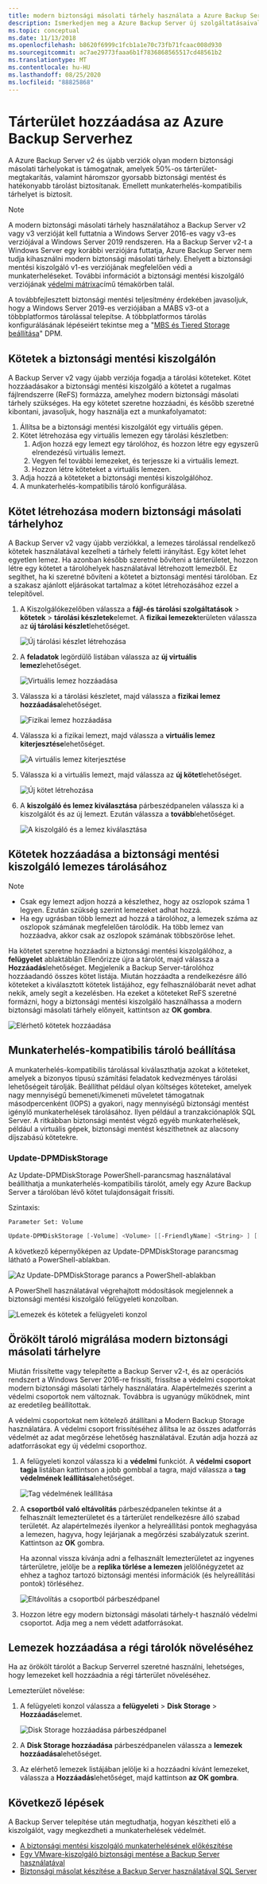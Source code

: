 ```yaml
---
title: modern biztonsági másolati tárhely használata a Azure Backup Server
description: Ismerkedjen meg a Azure Backup Server új szolgáltatásaival. Ez a cikk a biztonsági mentési kiszolgáló telepítésének frissítését ismerteti.
ms.topic: conceptual
ms.date: 11/13/2018
ms.openlocfilehash: b8620f6999c1fcb1a1e70c73fb71fcaac008d930
ms.sourcegitcommit: ac7ae29773faaa6b1f7836868565517cd48561b2
ms.translationtype: MT
ms.contentlocale: hu-HU
ms.lasthandoff: 08/25/2020
ms.locfileid: "88825868"
---
```

# <a name="add-storage-to-azure-backup-server"></a>Tárterület hozzáadása az Azure Backup Serverhez

A Azure Backup Server v2 és újabb verziók olyan modern biztonsági másolati tárhelyokat is támogatnak, amelyek 50%-os tárterület-megtakarítás, valamint háromszor gyorsabb biztonsági mentést és hatékonyabb tárolást biztosítanak. Emellett munkaterhelés-kompatibilis tárhelyet is biztosít.

> [!NOTE]
> A modern biztonsági másolati tárhely használatához a Backup Server v2 vagy v3 verzióját kell futtatnia a Windows Server 2016-es vagy v3-es verziójával a Windows Server 2019 rendszeren.
> Ha a Backup Server v2-t a Windows Server egy korábbi verziójára futtatja, Azure Backup Server nem tudja kihasználni modern biztonsági másolati tárhely. Ehelyett a biztonsági mentési kiszolgáló v1-es verziójának megfelelően védi a munkaterheléseket. További információt a biztonsági mentési kiszolgáló verziójának [védelmi mátrixa](backup-mabs-protection-matrix.md)című témakörben talál.
>
> A továbbfejlesztett biztonsági mentési teljesítmény érdekében javasoljuk, hogy a Windows Server 2019-es verziójában a MABS v3-ot a többplatformos tárolással telepítse. A többplatformos tárolás konfigurálásának lépéseiért tekintse meg a "[MBS és Tiered Storage beállítása](/system-center/dpm/add-storage?view=sc-dpm-2019#set-up-mbs-with-tiered-storage)" DPM.

## <a name="volumes-in-backup-server"></a>Kötetek a biztonsági mentési kiszolgálón

A Backup Server v2 vagy újabb verziója fogadja a tárolási köteteket. Kötet hozzáadásakor a biztonsági mentési kiszolgáló a kötetet a rugalmas fájlrendszerre (ReFS) formázza, amelyhez modern biztonsági másolati tárhely szükséges. Ha egy kötetet szeretne hozzáadni, és később szeretné kibontani, javasoljuk, hogy használja ezt a munkafolyamatot:

1. Állítsa be a biztonsági mentési kiszolgálót egy virtuális gépen.
2. Kötet létrehozása egy virtuális lemezen egy tárolási készletben:
    1. Adjon hozzá egy lemezt egy tárolóhoz, és hozzon létre egy egyszerű elrendezésű virtuális lemezt.
    2. Vegyen fel további lemezeket, és terjessze ki a virtuális lemezt.
    3. Hozzon létre köteteket a virtuális lemezen.
3. Adja hozzá a köteteket a biztonsági mentési kiszolgálóhoz.
4. A munkaterhelés-kompatibilis tároló konfigurálása.

## <a name="create-a-volume-for-modern-backup-storage"></a>Kötet létrehozása modern biztonsági másolati tárhelyhoz

A Backup Server v2 vagy újabb verziókkal, a lemezes tárolással rendelkező kötetek használatával kezelheti a tárhely feletti irányítást. Egy kötet lehet egyetlen lemez. Ha azonban később szeretné bővíteni a tárterületet, hozzon létre egy kötetet a tárolóhelyek használatával létrehozott lemezből. Ez segíthet, ha ki szeretné bővíteni a kötetet a biztonsági mentési tárolóban. Ez a szakasz ajánlott eljárásokat tartalmaz a kötet létrehozásához ezzel a telepítővel.

1. A Kiszolgálókezelőben válassza a **fájl-és tárolási szolgáltatások**  >  **kötetek**  >  **tárolási készletek**elemet. A **fizikai lemezek**területen válassza az **új tárolási készlet**lehetőséget.

    ![Új tárolási készlet létrehozása](./media/backup-mabs-add-storage/mabs-add-storage-1.png)

2. A **feladatok** legördülő listában válassza az **új virtuális lemez**lehetőséget.

    ![Virtuális lemez hozzáadása](./media/backup-mabs-add-storage/mabs-add-storage-2.png)

3. Válassza ki a tárolási készletet, majd válassza a **fizikai lemez hozzáadása**lehetőséget.

    ![Fizikai lemez hozzáadása](./media/backup-mabs-add-storage/mabs-add-storage-3.png)

4. Válassza ki a fizikai lemezt, majd válassza a **virtuális lemez kiterjesztése**lehetőséget.

    ![A virtuális lemez kiterjesztése](./media/backup-mabs-add-storage/mabs-add-storage-4.png)

5. Válassza ki a virtuális lemezt, majd válassza az **új kötet**lehetőséget.

    ![Új kötet létrehozása](./media/backup-mabs-add-storage/mabs-add-storage-5.png)

6. A **kiszolgáló és lemez kiválasztása** párbeszédpanelen válassza ki a kiszolgálót és az új lemezt. Ezután válassza a **tovább**lehetőséget.

    ![A kiszolgáló és a lemez kiválasztása](./media/backup-mabs-add-storage/mabs-add-storage-6.png)

## <a name="add-volumes-to-backup-server-disk-storage"></a>Kötetek hozzáadása a biztonsági mentési kiszolgáló lemezes tárolásához

> [!NOTE]
>
> - Csak egy lemezt adjon hozzá a készlethez, hogy az oszlopok száma 1 legyen. Ezután szükség szerint lemezeket adhat hozzá.
> - Ha egy ugrásban több lemezt ad hozzá a tárolóhoz, a lemezek száma az oszlopok számának megfelelően tárolódik. Ha több lemez van hozzáadva, akkor csak az oszlopok számának többszöröse lehet.

Ha kötetet szeretne hozzáadni a biztonsági mentési kiszolgálóhoz, a **felügyelet** ablaktáblán Ellenőrizze újra a tárolót, majd válassza a **Hozzáadás**lehetőséget. Megjelenik a Backup Server-tárolóhoz hozzáadandó összes kötet listája. Miután hozzáadta a rendelkezésre álló köteteket a kiválasztott kötetek listájához, egy felhasználóbarát nevet adhat nekik, amely segít a kezelésben. Ha ezeket a köteteket ReFS szeretné formázni, hogy a biztonsági mentési kiszolgáló használhassa a modern biztonsági másolati tárhely előnyeit, kattintson az **OK gombra**.

![Elérhető kötetek hozzáadása](./media/backup-mabs-add-storage/mabs-add-storage-7.png)

## <a name="set-up-workload-aware-storage"></a>Munkaterhelés-kompatibilis tároló beállítása

A munkaterhelés-kompatibilis tárolással kiválaszthatja azokat a köteteket, amelyek a bizonyos típusú számítási feladatok kedvezményes tárolási lehetőségeit tárolják. Beállíthat például olyan költséges köteteket, amelyek nagy mennyiségű bemeneti/kimeneti műveletet támogatnak másodpercenként (IOPS) a gyakori, nagy mennyiségű biztonsági mentést igénylő munkaterhelések tárolásához. Ilyen például a tranzakciónaplók SQL Server. A ritkábban biztonsági mentést végző egyéb munkaterhelések, például a virtuális gépek, biztonsági mentést készíthetnek az alacsony díjszabású kötetekre.

### <a name="update-dpmdiskstorage"></a>Update-DPMDiskStorage

Az Update-DPMDiskStorage PowerShell-parancsmag használatával beállíthatja a munkaterhelés-kompatibilis tárolót, amely egy Azure Backup Server a tárolóban lévő kötet tulajdonságait frissíti.

Szintaxis:

`Parameter Set: Volume`

```powershell
Update-DPMDiskStorage [-Volume] <Volume> [[-FriendlyName] <String> ] [[-DatasourceType] <VolumeTag[]> ] [-Confirm] [-WhatIf] [ <CommonParameters>]
```

A következő képernyőképen az Update-DPMDiskStorage parancsmag látható a PowerShell-ablakban.

![Az Update-DPMDiskStorage parancs a PowerShell-ablakban](./media/backup-mabs-add-storage/mabs-add-storage-8.png)

A PowerShell használatával végrehajtott módosítások megjelennek a biztonsági mentési kiszolgáló felügyeleti konzolban.

![Lemezek és kötetek a felügyeleti konzol](./media/backup-mabs-add-storage/mabs-add-storage-9.png)

## <a name="migrate-legacy-storage-to-modern-backup-storage"></a>Örökölt tároló migrálása modern biztonsági másolati tárhelyre

Miután frissítette vagy telepítette a Backup Server v2-t, és az operációs rendszert a Windows Server 2016-re frissíti, frissítse a védelmi csoportokat modern biztonsági másolati tárhely használatára. Alapértelmezés szerint a védelmi csoportok nem változnak. Továbbra is ugyanúgy működnek, mint az eredetileg beállítottak.

A védelmi csoportokat nem kötelező átállítani a Modern Backup Storage használatára. A védelmi csoport frissítéséhez állítsa le az összes adatforrás védelmét az adat megőrzése lehetőség használatával. Ezután adja hozzá az adatforrásokat egy új védelmi csoporthoz.

1. A felügyeleti konzol válassza ki a **védelmi** funkciót. A **védelmi csoport tagja** listában kattintson a jobb gombbal a tagra, majd válassza a **tag védelmének leállítása**lehetőséget.

   ![Tag védelmének leállítása](/system-center/dpm/media/upgrade-to-dpm-2016/dpm-2016-stop-protection1.png)

2. A **csoportból való eltávolítás** párbeszédpanelen tekintse át a felhasznált lemezterületet és a tárterület rendelkezésre álló szabad területét. Az alapértelmezés ilyenkor a helyreállítási pontok meghagyása a lemezen, hagyva, hogy lejárjanak a megőrzési szabályzatuk szerint. Kattintson az **OK** gombra.

   Ha azonnal vissza kívánja adni a felhasznált lemezterületet az ingyenes tárterületre, jelölje be a **replika törlése a lemezen** jelölőnégyzetet az ehhez a taghoz tartozó biztonsági mentési információk (és helyreállítási pontok) törléséhez.

   ![Eltávolítás a csoportból párbeszédpanel](/system-center/dpm/media/upgrade-to-dpm-2016/dpm-2016-retain-data.png)

3. Hozzon létre egy modern biztonsági másolati tárhely-t használó védelmi csoportot. Adja meg a nem védett adatforrásokat.

## <a name="add-disks-to-increase-legacy-storage"></a>Lemezek hozzáadása a régi tárolók növeléséhez

Ha az örökölt tárolót a Backup Serverrel szeretné használni, lehetséges, hogy lemezeket kell hozzáadnia a régi tárterület növeléséhez.

Lemezterület növelése:

1. A felügyeleti konzol válassza a **felügyeleti**  >  **Disk Storage**  >  **Hozzáadás**elemet.

    ![Disk Storage hozzáadása párbeszédpanel](/system-center/dpm/media/upgrade-to-dpm-2016/dpm-2016-add-disk-storage.png)

2. A **Disk Storage hozzáadása** párbeszédpanelen válassza a **lemezek hozzáadása**lehetőséget.

3. Az elérhető lemezek listájában jelölje ki a hozzáadni kívánt lemezeket, válassza a **Hozzáadás**lehetőséget, majd kattintson **az OK gombra**.

## <a name="next-steps"></a>Következő lépések

A Backup Server telepítése után megtudhatja, hogyan készítheti elő a kiszolgálót, vagy megkezdheti a munkaterhelések védelmét.

- [A biztonsági mentési kiszolgáló munkaterhelésének előkészítése](backup-azure-microsoft-azure-backup.md)
- [Egy VMware-kiszolgáló biztonsági mentése a Backup Server használatával](backup-azure-backup-server-vmware.md)
- [Biztonsági másolat készítése a Backup Server használatával SQL Server](backup-azure-sql-mabs.md)
